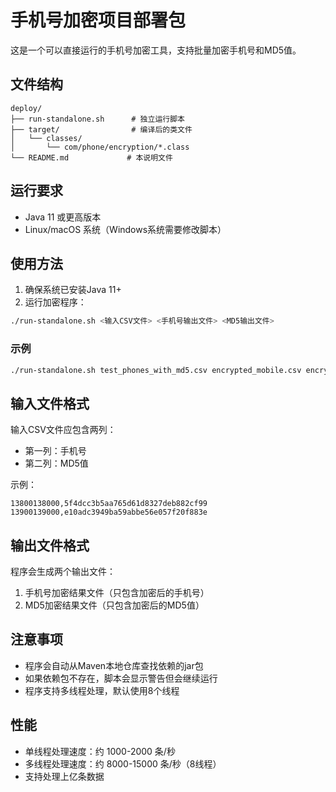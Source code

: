 # 手机号加密项目部署包

这是一个可以直接运行的手机号加密工具，支持批量加密手机号和MD5值。

## 文件结构

```
deploy/
├── run-standalone.sh      # 独立运行脚本
├── target/                # 编译后的类文件
│   └── classes/
│       └── com/phone/encryption/*.class
└── README.md             # 本说明文件
```

## 运行要求

- Java 11 或更高版本
- Linux/macOS 系统（Windows系统需要修改脚本）

## 使用方法

1. 确保系统已安装Java 11+
2. 运行加密程序：

```bash
./run-standalone.sh <输入CSV文件> <手机号输出文件> <MD5输出文件>
```

### 示例

```bash
./run-standalone.sh test_phones_with_md5.csv encrypted_mobile.csv encrypted_md5.csv
```

## 输入文件格式

输入CSV文件应包含两列：
- 第一列：手机号
- 第二列：MD5值

示例：
```
13800138000,5f4dcc3b5aa765d61d8327deb882cf99
13900139000,e10adc3949ba59abbe56e057f20f883e
```

## 输出文件格式

程序会生成两个输出文件：
1. 手机号加密结果文件（只包含加密后的手机号）
2. MD5加密结果文件（只包含加密后的MD5值）

## 注意事项

- 程序会自动从Maven本地仓库查找依赖的jar包
- 如果依赖包不存在，脚本会显示警告但会继续运行
- 程序支持多线程处理，默认使用8个线程

## 性能

- 单线程处理速度：约 1000-2000 条/秒
- 多线程处理速度：约 8000-15000 条/秒（8线程）
- 支持处理上亿条数据

